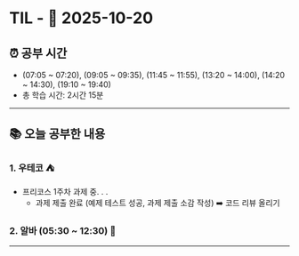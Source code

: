 # TIL - 📅 2025-10-20

## ⏰ 공부 시간
- (07:05 ~ 07:20), (09:05 ~ 09:35), (11:45 ~ 11:55), (13:20 ~ 14:00), (14:20 ~ 14:30), (19:10 ~ 19:40)
- 총 학습 시간: 2시간 15분

---

## 📚 오늘 공부한 내용
### 1. 우테코 ⛺
- 프리코스 1주차 과제 중. . .
  - 과제 제출 완료 (예제 테스트 성공, 과제 제출 소감 작성) ➡️ 코드 리뷰 올리기

### 2. 알바 (05:30 ~ 12:30) 👷

---

